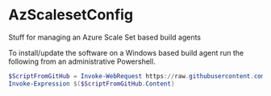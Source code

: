 # AzScalesetConfig
Stuff for managing an Azure Scale Set based build agents


To install/update the software on a Windows based build agent run the following from an
administrative Powershell.

```powershell
$ScriptFromGitHub = Invoke-WebRequest https://raw.githubusercontent.com/arvesv/AzScalesetConfig/main/WindowsAgent/software.ps1
Invoke-Expression $($ScriptFromGitHub.Content)
```